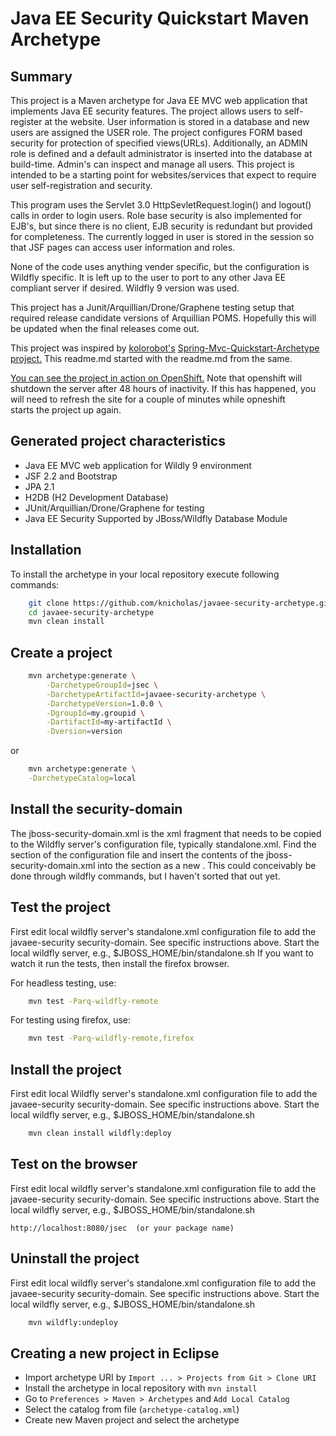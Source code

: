 Java EE Security Quickstart Maven Archetype
=========================================

Summary
-------
This project is a Maven archetype for Java EE MVC web application that 
implements Java EE security features. The project allows users to self-register 
at the website. User information is stored in a database and new users are 
assigned the USER role. The project configures FORM based security for 
protection of specified views(URLs). Additionally, an ADMIN role is defined 
and a default administrator is inserted into the database at build-time. Admin's 
can inspect and manage all users. This project is intended to be a starting
point for websites/services that expect to require user self-registration 
and security.  
 
This program uses the Servlet 3.0 HttpSevletRequest.login() and logout() calls
in order to login users. Role base security is also implemented for EJB's, but 
since there is no client, EJB security is redundant but provided for completeness. 
The currently logged in user is stored in the session so that JSF pages can 
access user information and roles.      

None of the code uses anything vender specific, but the configuration is
Wildfly specific. It is left up to the user to port to any other Java EE 
compliant server if desired. Wildfly 9 version was used. 

This project has a Junit/Arquillian/Drone/Graphene testing setup that required 
release candidate versions of Arquillian POMS. Hopefully this will be updated 
when the final releases come out.  

This project was inspired by [kolorobot's](https://github.com/kolorobot) 
[Spring-Mvc-Quickstart-Archetype project.](https://github.com/kolorobot/spring-mvc-quickstart-archetype)
This readme.md started with the readme.md from the same.

[You can see the project in action on OpenShift.](http://mvc-jsec.rhcloud.com/)
Note that openshift will shutdown the server after 48 hours of inactivity. If this 
has happened, you will need to refresh the site for a couple of minutes while opneshift  
starts the project up again. 

Generated project characteristics
-------------------------
* Java EE MVC web application for Wildly 9 environment
* JSF 2.2 and Bootstrap
* JPA 2.1
* H2DB (H2 Development Database) 
* JUnit/Arquillian/Drone/Graphene for testing
* Java EE Security Supported by JBoss/Wildfly Database Module 

Installation
------------

To install the archetype in your local repository execute following commands:

```bash
    git clone https://github.com/knicholas/javaee-security-archetype.git
    cd javaee-security-archetype
    mvn clean install
```

Create a project
----------------

```bash
    mvn archetype:generate \
        -DarchetypeGroupId=jsec \
        -DarchetypeArtifactId=javaee-security-archetype \
        -DarchetypeVersion=1.0.0 \
        -DgroupId=my.groupid \
        -DartifactId=my-artifactId \
        -Dversion=version
```
or
```bash
    mvn archetype:generate \
    -DarchetypeCatalog=local
```


Install the security-domain
----------------

The jboss-security-domain.xml is the xml fragment that needs to be
copied to the Wildfly server's configuration file, typically
standalone.xml. Find the <security-domains> section of the
configuration file and insert the contents of the jboss-security-domain.xml
into the section as a new <security-domain>. This could conceivably be 
done through wildfly commands, but I haven't sorted that out yet.   

Test the project
----------------

First edit local wildfly server's standalone.xml configuration file to 
add the javaee-security security-domain. See specific instructions above.
Start the local wildfly server, e.g., $JBOSS_HOME/bin/standalone.sh
If you want to watch it run the tests, then install the firefox browser.

For headless testing, use:
```bash
    mvn test -Parq-wildfly-remote
```

For testing using firefox, use:
```bash
    mvn test -Parq-wildfly-remote,firefox
```

Install the project
----------------

First edit local Wildfly server's standalone.xml configuration file to 
add the javaee-security security-domain. See specific instructions above.
Start the local wildfly server, e.g., $JBOSS_HOME/bin/standalone.sh

```bash
    mvn clean install wildfly:deploy
```

Test on the browser
-------------------

First edit local wildfly server's standalone.xml configuration file to 
add the javaee-security security-domain. See specific instructions above.
Start the local wildfly server, e.g., $JBOSS_HOME/bin/standalone.sh

    http://localhost:8080/jsec  (or your package name)


Uninstall the project
----------------

First edit local wildfly server's standalone.xml configuration file to 
add the javaee-security security-domain. See specific instructions above.
Start the local wildfly server, e.g., $JBOSS_HOME/bin/standalone.sh

```bash
    mvn wildfly:undeploy
```

Creating a new project in Eclipse
----------------------------------

* Import archetype URI by `Import ... > Projects from Git > Clone URI`
* Install the archetype in local repository with `mvn install`
* Go to `Preferences > Maven > Archetypes` and `Add Local Catalog`
* Select the catalog from file (`archetype-catalog.xml`) 
* Create new Maven project and select the archetype

